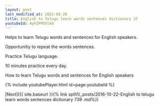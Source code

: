 ```yaml
---
layout: post
last_modified_at: 2021-03-29
title: English to Telugu learn words sentences dictionary 37 
youtubeId: AyhIPPO5lk8
---
```

 
 
Helps to learn Telugu words and sentences for English speakers.

Opportunitiy to repeat the words sentences. 

Practice Telugu language. 
 
10 minutes practice every day. 
 
How to learn Telugu words and sentences for English speakers 
 
{% include youtubePlayer.html id=page.youtubeId %}
 
 
[Next]({{ site.baseurl }}{% link  split1/_posts/2016-10-22-English to telugu learn words sentences dictionary 739 .md%})
 
